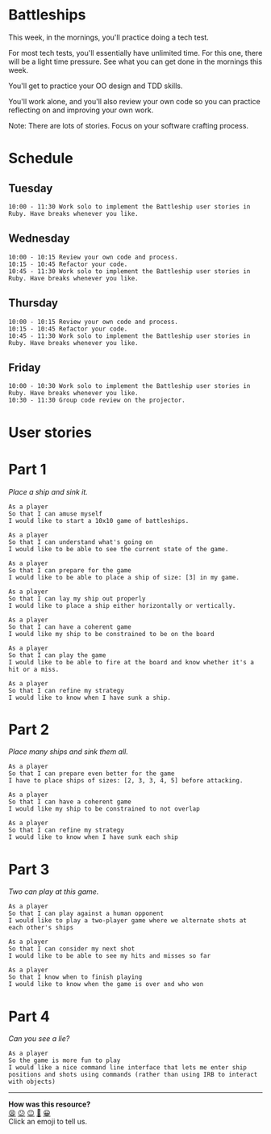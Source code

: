# Battleships

This week, in the mornings, you'll practice doing a tech test.

For most tech tests, you'll essentially have unlimited time. For this one, there will be a light time pressure. See what you can get done in the mornings this week.

You'll get to practice your OO design and TDD skills.

You'll work alone, and you'll also review your own code so you can practice reflecting on and improving your own work.

Note: There are lots of stories. Focus on your software crafting process.

# Schedule

## Tuesday
```
10:00 - 11:30 Work solo to implement the Battleship user stories in Ruby. Have breaks whenever you like.
```
## Wednesday
```
10:00 - 10:15 Review your own code and process.
10:15 - 10:45 Refactor your code.
10:45 - 11:30 Work solo to implement the Battleship user stories in Ruby. Have breaks whenever you like.
```
## Thursday
```
10:00 - 10:15 Review your own code and process.
10:15 - 10:45 Refactor your code.
10:45 - 11:30 Work solo to implement the Battleship user stories in Ruby. Have breaks whenever you like.
```
## Friday
```
10:00 - 10:30 Work solo to implement the Battleship user stories in Ruby. Have breaks whenever you like.
10:30 - 11:30 Group code review on the projector.
```

# User stories
# Part 1
_Place a ship and sink it._
```
As a player
So that I can amuse myself
I would like to start a 10x10 game of battleships.

As a player
So that I can understand what's going on
I would like to be able to see the current state of the game.

As a player
So that I can prepare for the game
I would like to be able to place a ship of size: [3] in my game.

As a player
So that I can lay my ship out properly
I would like to place a ship either horizontally or vertically.

As a player
So that I can have a coherent game
I would like my ship to be constrained to be on the board

As a player
So that I can play the game
I would like to be able to fire at the board and know whether it's a hit or a miss.

As a player
So that I can refine my strategy
I would like to know when I have sunk a ship.
```

# Part 2
_Place many ships and sink them all._
```
As a player
So that I can prepare even better for the game
I have to place ships of sizes: [2, 3, 3, 4, 5] before attacking.

As a player
So that I can have a coherent game
I would like my ship to be constrained to not overlap

As a player
So that I can refine my strategy
I would like to know when I have sunk each ship
```

# Part 3
_Two can play at this game._
```
As a player
So that I can play against a human opponent
I would like to play a two-player game where we alternate shots at each other's ships

As a player
So that I can consider my next shot
I would like to be able to see my hits and misses so far

As a player
So that I know when to finish playing
I would like to know when the game is over and who won
```

# Part 4
_Can you see a lie?_
```
As a player
So the game is more fun to play
I would like a nice command line interface that lets me enter ship positions and shots using commands (rather than using IRB to interact with objects)
```

<!-- BEGIN GENERATED SECTION DO NOT EDIT -->

---

**How was this resource?**  
[😫](https://airtable.com/shrUJ3t7KLMqVRFKR?prefill_Repository=skills-workshops&prefill_File=week-8/battleships/README.md&prefill_Sentiment=😫) [😕](https://airtable.com/shrUJ3t7KLMqVRFKR?prefill_Repository=skills-workshops&prefill_File=week-8/battleships/README.md&prefill_Sentiment=😕) [😐](https://airtable.com/shrUJ3t7KLMqVRFKR?prefill_Repository=skills-workshops&prefill_File=week-8/battleships/README.md&prefill_Sentiment=😐) [🙂](https://airtable.com/shrUJ3t7KLMqVRFKR?prefill_Repository=skills-workshops&prefill_File=week-8/battleships/README.md&prefill_Sentiment=🙂) [😀](https://airtable.com/shrUJ3t7KLMqVRFKR?prefill_Repository=skills-workshops&prefill_File=week-8/battleships/README.md&prefill_Sentiment=😀)  
Click an emoji to tell us.

<!-- END GENERATED SECTION DO NOT EDIT -->
